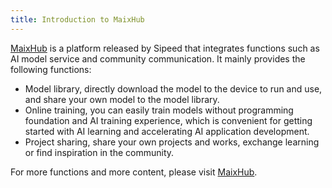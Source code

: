 ```yaml
---
title: Introduction to MaixHub
---
```


[MaixHub](https://maixhub.com) is a platform released by Sipeed that integrates functions such as AI model service and community communication. It mainly provides the following functions:
* Model library, directly download the model to the device to run and use, and share your own model to the model library.
* Online training, you can easily train models without programming foundation and AI training experience, which is convenient for getting started with AI learning and accelerating AI application development.
* Project sharing, share your own projects and works, exchange learning or find inspiration in the community.

For more functions and more content, please visit [MaixHub](https://maixhub.com).

